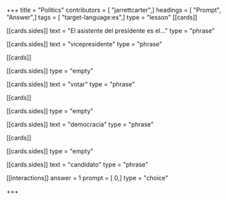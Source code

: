 +++
title = "Politics"
contributors = [ "jarrettcarter",]
headings = [ "Prompt", "Answer",]
tags = [ "target-language:es",]
type = "lesson"
[[cards]]

[[cards.sides]]
text = "El asistente del presidente es el..."
type = "phrase"

[[cards.sides]]
text = "vicepresidente"
type = "phrase"

[[cards]]

[[cards.sides]]
type = "empty"

[[cards.sides]]
text = "votar"
type = "phrase"

[[cards]]

[[cards.sides]]
type = "empty"

[[cards.sides]]
text = "democracia"
type = "phrase"

[[cards]]

[[cards.sides]]
type = "empty"

[[cards.sides]]
text = "candidato"
type = "phrase"

[[interactions]]
answer = 1
prompt = [ 0,]
type = "choice"

+++
